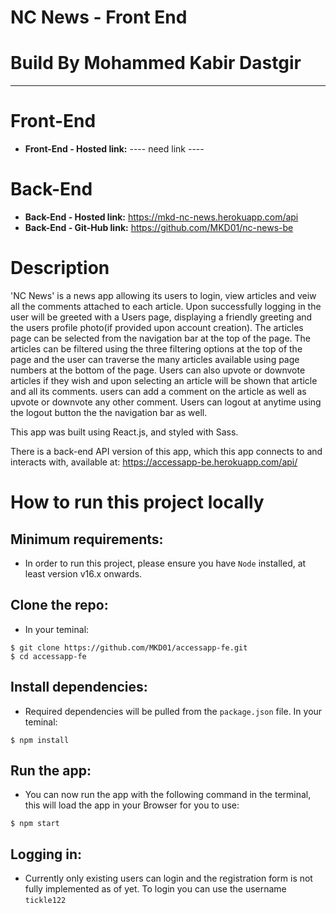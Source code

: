 # **NC News - Front End**

# **Build By Mohammed Kabir Dastgir**

---

# Front-End

- **Front-End - Hosted link:** ---- need link ----

# Back-End

- **Back-End - Hosted link:** https://mkd-nc-news.herokuapp.com/api
- **Back-End - Git-Hub link:** https://github.com/MKD01/nc-news-be

# Description

'NC News' is a news app allowing its users to login, view articles and veiw all the comments attached to each article. Upon successfully logging in the user will be greeted with a Users page, displaying a friendly greeting and the users profile photo(if provided upon account creation). The articles page can be selected from the navigation bar at the top of the page. The articles can be filtered using the three filtering options at the top of the page and the user can traverse the many articles available using page numbers at the bottom of the page. Users can also upvote or downvote articles if they wish and upon selecting an article will be shown that article and all its comments. users can add a comment on the article as well as upvote or downvote any other comment. Users can logout at anytime using the logout button the the navigation bar as well.

This app was built using React.js, and styled with Sass.

There is a back-end API version of this app, which this app connects to and interacts with, available at: https://accessapp-be.herokuapp.com/api/

# How to run this project locally

## Minimum requirements:

- In order to run this project, please ensure you have `Node` installed, at least version v16.x onwards.

## Clone the repo:

- In your teminal:

```
$ git clone https://github.com/MKD01/accessapp-fe.git
$ cd accessapp-fe
```

## Install dependencies:

- Required dependencies will be pulled from the `package.json` file. In your teminal:

```
$ npm install
```

## Run the app:

- You can now run the app with the following command in the terminal, this will load the app in your Browser for you to use:

```
$ npm start
```

## Logging in:

- Currently only existing users can login and the registration form is not fully implemented as of yet. To login you can use the username `tickle122`
